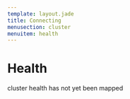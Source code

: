 ```yaml
---
template: layout.jade
title: Connecting
menusection: cluster
menuitem: health
---
```



# Health

cluster health has not yet been mapped


